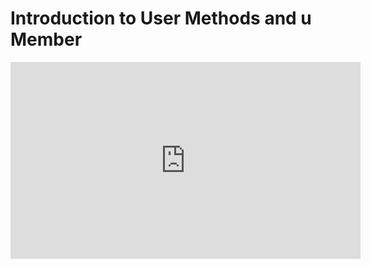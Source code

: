 ﻿# Introduction to User Methods and u Member



<iframe width="560" height="315" src="https://www.youtube.com/embed/GKo8FHW_X6c" frameborder="0" allowfullscreen></iframe>